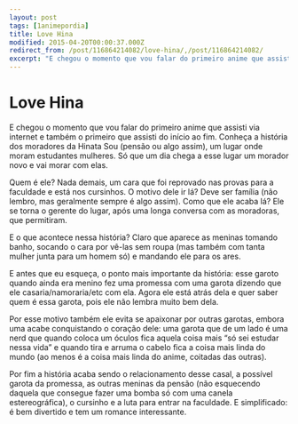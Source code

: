 ```yaml
---
layout: post
tags: [1animepordia]
title: Love Hina
modified: 2015-04-20T00:00:37.000Z
redirect_from: /post/116864214082/love-hina/,/post/116864214082/
excerpt: "E chegou o momento que vou falar do primeiro anime que assisti via internet e também o primeiro que assisti do início ao fim. Conheça a história dos moradores da Hinata Sou (pensão ou algo assim), um lugar onde moram estudantes mulheres. Só que um dia chega a esse lugar um morador novo e vai morar com elas."
---
```


Love Hina
=========

E chegou o momento que vou falar do primeiro anime que assisti via
internet e também o primeiro que assisti do início ao fim. Conheça a
história dos moradores da Hinata Sou (pensão ou algo assim), um lugar
onde moram estudantes mulheres. Só que um dia chega a esse lugar um
morador novo e vai morar com elas.

Quem é ele? Nada demais, um cara que foi reprovado nas provas para a
faculdade e está nos cursinhos. O motivo dele ir lá? Deve ser família
(não lembro, mas geralmente sempre é algo assim). Como que ele acaba lá?
Ele se torna o gerente do lugar, após uma longa conversa com as
moradoras, que permitiram.

E o que acontece nessa história? Claro que aparece as meninas tomando
banho, socando o cara por vê-las sem roupa (mas também com tanta mulher
junta para um homem só) e mandando ele para os ares.

E antes que eu esqueça, o ponto mais importante da história: esse garoto
quando ainda era menino fez uma promessa com uma garota dizendo que ele
casaria/namoraria/etc com ela. Agora ele está atrás dela e quer saber
quem é essa garota, pois ele não lembra muito bem dela.

Por esse motivo também ele evita se apaixonar por outras garotas, embora
uma acabe conquistando o coração dele: uma garota que de um lado é uma
nerd que quando coloca um óculos fica aquela coisa mais “só sei estudar
nessa vida” e quando tira e arruma o cabelo fica a coisa mais linda do
mundo (ao menos é a coisa mais linda do anime, coitadas das outras).

Por fim a história acaba sendo o relacionamento desse casal, a possível
garota da promessa, as outras meninas da pensão (não esquecendo daquela
que consegue fazer uma bomba só com uma canela estereográfica), o
cursinho e a luta para entrar na faculdade. E simplificado: é bem
divertido e tem um romance interessante.


